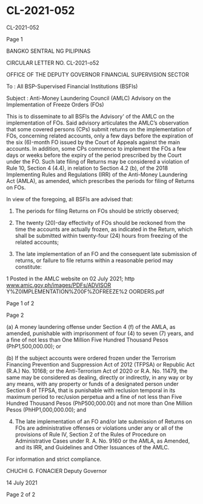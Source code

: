 # CL-2021-052

CL-2021-052

Page 1

BANGKO SENTRAL NG PILIPINAS

CIRCULAR LETTER NO. CL-2021-o52

OFFICE OF THE DEPUTY GOVERNOR FINANCIAL SUPERVISION SECTOR

To : All BSP-Supervised Financial Institutions (BSFIs)

Subject : Anti-Money Laundering Council (AMLC) Advisory on the Implementation of Freeze Orders (FOs)

This is to disseminate to all BSFls the Advisory' of the AMLC on the implementation of FOs. Said advisory articulates the AMLC’s observation that some covered persons (CPs) submit returns on the implementation of FOs, concerning related accounts, only a few days before the expiration of the six (6)-month FO issued by the Court of Appeals against the main accounts. In addition, some CPs commence to implement the FOs a few days or weeks before the expiry of the period prescribed by the Court under the FO. Such late filing of Returns may be considered a violation of Rule 10, Section 4 (4.4), in relation to Section 4.2 (b), of the 2018 Implementing Rules and Regulations (IRR) of the Anti-Money Laundering Act (AMLA), as amended, which prescribes the periods for filing of Returns on FOs.

In view of the foregoing, all BSFls are advised that:

1. The periods for filing Returns on FOs should be strictly observed;

2. The twenty (20)-day effectivity of FOs should be reckoned from the time the accounts are actually frozen, as indicated in the Return, which shall be submitted within twenty-four (24) hours from freezing of the related accounts;

3. The late implementation of an FO and the consequent late submission of returns, or failure to file returns within a reasonable period may constitute:

1 Posted in the AMLC website on 02 July 2021; http www.amic.gov,ph/images/PDFs/ADVISOR Y%Z0IMPLEMENTATION%Z00F%ZOFREEZE%2 OORDERS.pdf

Page 1 of 2

Page 2

(a) A money laundering offense under Section 4 (f) of the AMLA, as amended, punishable with imprisonment of four (4) to seven (7) years, and a fine of not less than One Million Five Hundred Thousand Pesos (PhP1,500,000.00); or

(b) If the subject accounts were ordered frozen under the Terrorism Financing Prevention and Suppression Act of 2012 (TFPSA) or Republic Act (R.A.) No. 10168; or the Anti-Terrorism Act of 2020 or R.A. No. 11479, the same may be considered as dealing, directly or indirectly, in any way or by any means, with any property or funds of a designated person under Section 8 of TFPSA, that is punishable with reclusion temporal in its maximum period to rec/usion perpetua and a fine of not less than Five Hundred Thousand Pesos (PhP500,000.00) and not more than One Million Pesos (PhHP1,000,000.00); and

4. The late implementation of an FO and/or late submission of Returns on FOs are administrative offenses or violations under any or all of the provisions of Rule IV, Section 2 of the Rules of Procedure on Administrative Cases under R. A. No. 9160 or the AMLA, as Amended, and its IRR, and Guidelines and Other Issuances of the AMLC.

For information and strict compliance.

 CHUCHI G. FONACIER Deputy Governor

14 July 2021

Page 2 of 2